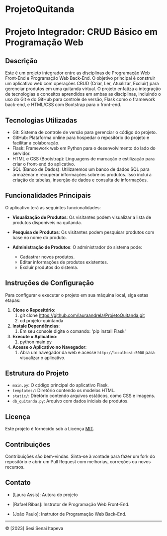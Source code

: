 # ProjetoQuitanda
# Projeto Integrador: CRUD Básico em Programação Web

## Descrição

Este é um projeto integrador entre as disciplinas de Programação Web Front-End e Programação Web Back-End. O objetivo principal é construir um aplicativo web com operações CRUD (Criar, Ler, Atualizar, Excluir) para gerenciar produtos em uma quitanda virtual. O projeto enfatiza a integração de tecnologias e conceitos aprendidos em ambas as disciplinas, incluindo o uso do Git e do GitHub para controle de versão, Flask como o framework back-end, e HTML/CSS com Bootstrap para o front-end.

## Tecnologias Utilizadas

- Git: Sistema de controle de versão para gerenciar o código do projeto.
- GitHub: Plataforma online para hospedar o repositório do projeto e facilitar a colaboração.
- Flask: Framework web em Python para o desenvolvimento do lado do servidor.
- HTML e CSS (Bootstrap): Linguagens de marcação e estilização para criar o front-end do aplicativo.
- SQL (Banco de Dados): Utilizaremos um banco de dados SQL para armazenar e recuperar informações sobre os produtos. Isso inclui a criação de tabelas, inserção de dados e consulta de informações.

## Funcionalidades Principais

O aplicativo terá as seguintes funcionalidades:

- **Visualização de Produtos**: Os visitantes podem visualizar a lista de produtos disponíveis na quitanda.

- **Pesquisa de Produtos**: Os visitantes podem pesquisar produtos com base no nome do produto.

- **Administração de Produtos**: O administrador do sistema pode:
  - Cadastrar novos produtos.
  - Editar informações de produtos existentes.
  - Excluir produtos do sistema.

## Instruções de Configuração

Para configurar e executar o projeto em sua máquina local, siga estas etapas:

1. **Clone o Repositório**:
   1. git clone https://github.com/lauraandrela/ProjetoQuitanda.git
   2. cd projeto-quintanda
2. **Instale Dependências**:
   1. Em seu console digite o comando: 'pip install Flask'
3. **Execute o Aplicativo**:
   1. python main.py
4. **Acesse o Aplicativo no Navegador**:
   1. Abra um navegador da web e acesse `http://localhost:5000` para visualizar o aplicativo.

## Estrutura do Projeto

- `main.py`: O código principal do aplicativo Flask.
- `templates/`: Diretório contendo os modelos HTML.
- `static/`: Diretório contendo arquivos estáticos, como CSS e imagens.
- `db_quitanda.py`: Arquivo com dados iniciais de produtos.

## Licença

Este projeto é fornecido sob a Licença [MIT](LICENSE).

## Contribuições

Contribuições são bem-vindas. Sinta-se à vontade para fazer um fork do repositório e abrir um Pull Request com melhorias, correções ou novos recursos.

## Contato

- [Laura Assis]: Autora do projeto

- [Rafael Ribas]: Instrutor de Programação Web Front-End.

- [João Paulo]: Instrutor de Programação Web Back-End.

---

© [2023] Sesi Senai Itapeva
 
